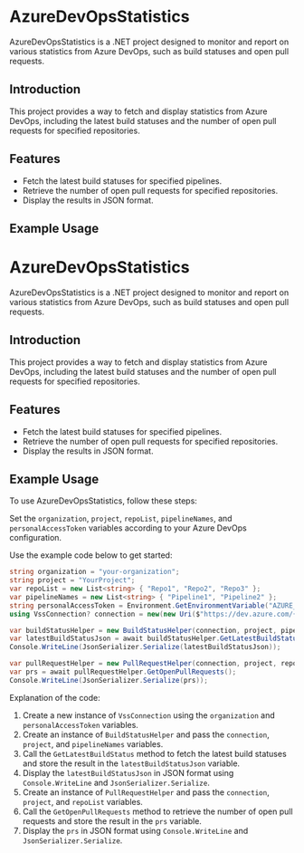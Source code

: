 # AzureDevOpsStatistics

AzureDevOpsStatistics is a .NET project designed to monitor and report on various statistics from Azure DevOps, such as build statuses and open pull requests.

## Introduction

This project provides a way to fetch and display statistics from Azure DevOps, including the latest build statuses and the number of open pull requests for specified repositories.

## Features

- Fetch the latest build statuses for specified pipelines.
- Retrieve the number of open pull requests for specified repositories.
- Display the results in JSON format.

## Example Usage


# AzureDevOpsStatistics

AzureDevOpsStatistics is a .NET project designed to monitor and report on various statistics from Azure DevOps, such as build statuses and open pull requests.

## Introduction

This project provides a way to fetch and display statistics from Azure DevOps, including the latest build statuses and the number of open pull requests for specified repositories.

## Features

- Fetch the latest build statuses for specified pipelines.
- Retrieve the number of open pull requests for specified repositories.
- Display the results in JSON format.

## Example Usage

To use AzureDevOpsStatistics, follow these steps:

Set the `organization`, `project`, `repoList`, `pipelineNames`, and `personalAccessToken` variables according to your Azure DevOps configuration.

Use the example code below to get started:

```csharp
string organization = "your-organization";
string project = "YourProject";
var repoList = new List<string> { "Repo1", "Repo2", "Repo3" };
var pipelineNames = new List<string> { "Pipeline1", "Pipeline2" };
string personalAccessToken = Environment.GetEnvironmentVariable("AZURE_DEV_OPS_PAT_TOKEN") ?? throw new InvalidOperationException("Environment variable 'AZURE_DEV_OPS_PAT_TOKEN' not found.");
using VssConnection? connection = new(new Uri($"https://dev.azure.com/{organization}"), new VssBasicCredential(string.Empty, personalAccessToken));

var buildStatusHelper = new BuildStatusHelper(connection, project, pipelineNames);
var latestBuildStatusJson = await buildStatusHelper.GetLatestBuildStatus();
Console.WriteLine(JsonSerializer.Serialize(latestBuildStatusJson));

var pullRequestHelper = new PullRequestHelper(connection, project, repoList);
var prs = await pullRequestHelper.GetOpenPullRequests();
Console.WriteLine(JsonSerializer.Serialize(prs));
```

Explanation of the code:

1. Create a new instance of `VssConnection` using the `organization` and `personalAccessToken` variables.
3. Create an instance of `BuildStatusHelper` and pass the `connection`, `project`, and `pipelineNames` variables.
4. Call the `GetLatestBuildStatus` method to fetch the latest build statuses and store the result in the `latestBuildStatusJson` variable.
5. Display the `latestBuildStatusJson` in JSON format using `Console.WriteLine` and `JsonSerializer.Serialize`.
6. Create an instance of `PullRequestHelper` and pass the `connection`, `project`, and `repoList` variables.
7. Call the `GetOpenPullRequests` method to retrieve the number of open pull requests and store the result in the `prs` variable.
8. Display the `prs` in JSON format using `Console.WriteLine` and `JsonSerializer.Serialize`.
